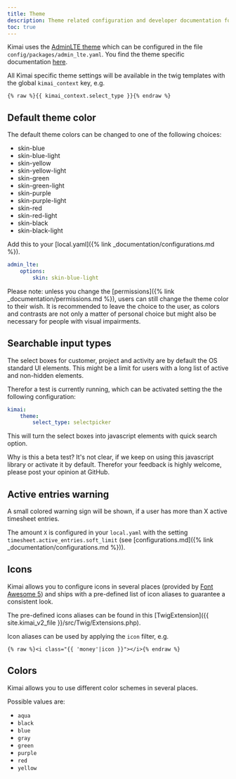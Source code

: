 ```yaml
---
title: Theme
description: Theme related configuration and developer documentation for Kimai
toc: true
---
```


Kimai uses the [AdminLTE theme](https://github.com/kevinpapst/AdminLTEBundle/) which can be configured in the file `config/packages/admin_lte.yaml`. 
You find the theme specific documentation [here](https://github.com/kevinpapst/AdminLTEBundle/blob/master/Resources/docs/configurations.md).

All Kimai specific theme settings will be available in the twig templates with the global `kimai_context` key, e.g.

```twig
{% raw %}{{ kimai_context.select_type }}{% endraw %}
``` 

## Default theme color

The default theme colors can be changed to one of the following choices:

- skin-blue
- skin-blue-light
- skin-yellow
- skin-yellow-light
- skin-green
- skin-green-light
- skin-purple
- skin-purple-light
- skin-red
- skin-red-light
- skin-black
- skin-black-light

Add this to your [local.yaml]({% link _documentation/configurations.md %}).

```yaml
admin_lte:
    options:
        skin: skin-blue-light
```

Please note: unless you change the [permissions]({% link _documentation/permissions.md %}), users can still change the theme color to their wish.
It is recommended to leave the choice to the user, as colors and contrasts are not only a matter of personal choice but might also be necessary for people with visual impairments. 

## Searchable input types

The select boxes for customer, project and activity are by default the OS standard UI elements. 
This might be a limit for users with a long list of active and non-hidden elements.

Therefor a test is currently running, which can be activated setting the the following configuration:  

```yaml
kimai:
    theme:
        select_type: selectpicker
```

This will turn the select boxes into javascript elements with quick search option. 

Why is this a beta test? It's not clear, if we keep on using this javascript library or activate it by default.
Therefor your feedback is highly welcome, please post your opinion at GitHub.   

## Active entries warning

A small colored warning sign will be shown, if a user has more than X active timesheet entries.

The amount `X` is configured in your `local.yaml` with the setting `timesheet.active_entries.soft_limit` (see [configurations.md]({% link _documentation/configurations.md %})).

## Icons

Kimai allows you to configure icons in several places (provided by [Font Awesome 5](https://fontawesome.com/icons)) and ships 
with a pre-defined list of icon aliases to guarantee a consistent look.  

The pre-defined icons aliases can be found in this [TwigExtension]({{ site.kimai_v2_file }}/src/Twig/Extensions.php).

Icon aliases can be used by applying the `icon` filter, e.g.

```
{% raw %}<i class="{{ 'money'|icon }}"></i>{% endraw %}
```

## Colors

Kimai allows you to use different color schemes in several places. 

Possible values are:

- `aqua`
- `black`
- `blue`
- `gray`
- `green`
- `purple`
- `red`
- `yellow`
